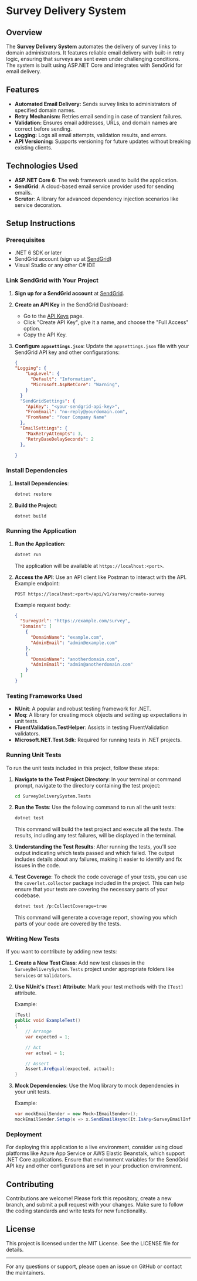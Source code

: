 
# Survey Delivery System

## Overview

The **Survey Delivery System** automates the delivery of survey links to domain administrators. It features reliable email delivery with built-in retry logic, ensuring that surveys are sent even under challenging conditions. The system is built using ASP.NET Core and integrates with SendGrid for email delivery.

## Features

- **Automated Email Delivery:** Sends survey links to administrators of specified domain names.
- **Retry Mechanism:** Retries email sending in case of transient failures.
- **Validation:** Ensures email addresses, URLs, and domain names are correct before sending.
- **Logging:** Logs all email attempts, validation results, and errors.
- **API Versioning:** Supports versioning for future updates without breaking existing clients.

## Technologies Used

- **ASP.NET Core 6**: The web framework used to build the application.
- **SendGrid**: A cloud-based email service provider used for sending emails.
- **Scrutor**: A library for advanced dependency injection scenarios like service decoration.

## Setup Instructions

### Prerequisites

- .NET 6 SDK or later
- SendGrid account (sign up at [SendGrid](https://sendgrid.com))
- Visual Studio or any other C# IDE

### Link SendGrid with Your Project

1. **Sign up for a SendGrid account** at [SendGrid](https://sendgrid.com).

2. **Create an API Key** in the SendGrid Dashboard:
   - Go to the [API Keys](https://app.sendgrid.com/settings/api_keys) page.
   - Click "Create API Key", give it a name, and choose the "Full Access" option.
   - Copy the API Key.

3. **Configure `appsettings.json`**:
   Update the `appsettings.json` file with your SendGrid API key and other configurations:
   ```json
   {
   "Logging": {
       "LogLevel": {
         "Default": "Information",
         "Microsoft.AspNetCore": "Warning",
       }
     }
     "SendGridSettings": {
       "ApiKey": "<your-sendgrid-api-key>",
       "FromEmail": "no-reply@yourdomain.com",
       "FromName": "Your Company Name"
     },
     "EmailSettings": {
       "MaxRetryAttempts": 3,
       "RetryBaseDelaySeconds": 2
     },
     
   }
   ```

### Install Dependencies

1. **Install Dependencies**:
   ```bash
   dotnet restore
   ```

2. **Build the Project**:
   ```bash
   dotnet build
   ```

### Running the Application

1. **Run the Application**:
   ```bash
   dotnet run
   ```
   The application will be available at `https://localhost:<port>`.

2. **Access the API**:
   Use an API client like Postman to interact with the API. Example endpoint:
   ```
   POST https://localhost:<port>/api/v1/survey/create-survey
   ```
   Example request body:
   ```json
   {
     "SurveyUrl": "https://example.com/survey",
     "Domains": [
       {
         "DomainName": "example.com",
         "AdminEmail": "admin@example.com"
       },
       {
         "DomainName": "anotherdomain.com",
         "AdminEmail": "admin@anotherdomain.com"
       }
     ]
   }
   ```


### Testing Frameworks Used

- **NUnit**: A popular and robust testing framework for .NET.
- **Moq**: A library for creating mock objects and setting up expectations in unit tests.
- **FluentValidation.TestHelper**: Assists in testing FluentValidation validators.
- **Microsoft.NET.Test.Sdk**: Required for running tests in .NET projects.

### Running Unit Tests

To run the unit tests included in this project, follow these steps:

1. **Navigate to the Test Project Directory**:
   In your terminal or command prompt, navigate to the directory containing the test project:
   ```bash
   cd SurveyDeliverySystem.Tests
   ```

2. **Run the Tests**:
   Use the following command to run all the unit tests:
   ```bash
   dotnet test
   ```
   This command will build the test project and execute all the tests. The results, including any test failures, will be displayed in the terminal.

3. **Understanding the Test Results**:
   After running the tests, you'll see output indicating which tests passed and which failed. The output includes details about any failures, making it easier to identify and fix issues in the code.

4. **Test Coverage**:
   To check the code coverage of your tests, you can use the `coverlet.collector` package included in the project. This can help ensure that your tests are covering the necessary parts of your codebase.
   ```bash
   dotnet test /p:CollectCoverage=true
   ```
   This command will generate a coverage report, showing you which parts of your code are covered by the tests.

### Writing New Tests

If you want to contribute by adding new tests:

1. **Create a New Test Class**:
   Add new test classes in the `SurveyDeliverySystem.Tests` project under appropriate folders like `Services` or `Validators`.

2. **Use NUnit's `[Test]` Attribute**:
   Mark your test methods with the `[Test]` attribute.

   Example:
   ```csharp
   [Test]
   public void ExampleTest()
   {
       // Arrange
       var expected = 1;

       // Act
       var actual = 1;

       // Assert
       Assert.AreEqual(expected, actual);
   }
   ```

3. **Mock Dependencies**:
   Use the Moq library to mock dependencies in your unit tests.

   Example:
   ```csharp
   var mockEmailSender = new Mock<IEmailSender>();
   mockEmailSender.Setup(x => x.SendEmailAsync(It.IsAny<SurveyEmailInfo>())).ReturnsAsync(true);
   ```


### Deployment

For deploying this application to a live environment, consider using cloud platforms like Azure App Service or AWS Elastic Beanstalk, which support .NET Core applications. Ensure that environment variables for the SendGrid API key and other configurations are set in your production environment.

## Contributing

Contributions are welcome! Please fork this repository, create a new branch, and submit a pull request with your changes. Make sure to follow the coding standards and write tests for new functionality.

## License

This project is licensed under the MIT License. See the LICENSE file for details.

---

For any questions or support, please open an issue on GitHub or contact the maintainers.
